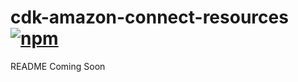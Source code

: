 # cdk-amazon-connect-resources [![npm](https://img.shields.io/npm/v/mfaws)](https://www.npmjs.com/package/cdk-amazon-connect-resources)

README Coming Soon